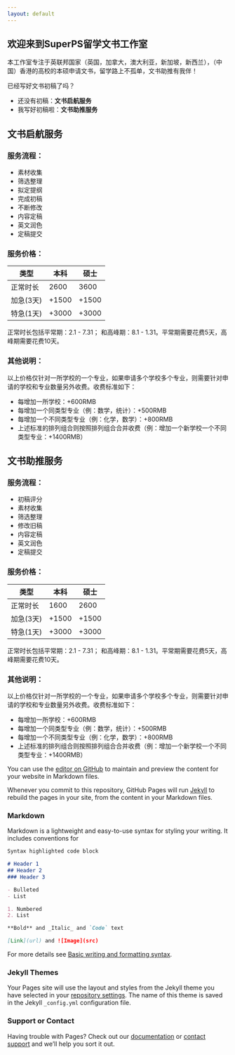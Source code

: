 ```yaml
---
layout: default
---
```


## 欢迎来到SuperPS留学文书工作室

本工作室专注于英联邦国家（英国，加拿大，澳大利亚，新加坡，新西兰），（中国）香港的高校的本硕申请文书，留学路上不孤单，文书助推有我伴！

已经写好文书初稿了吗？
- 还没有初稿：**文书启航服务**
- 我写好初稿啦：**文书助推服务**

## 文书启航服务
### 服务流程：
- 素材收集
- 筛选整理
- 拟定提纲
- 完成初稿
- 不断修改
- 内容定稿
- 英文润色
- 定稿提交

### 服务价格：
<!---|类型|本科|硕士|
|-----|-----|-----|
|正常时长|2600|3600|
|加急（3天）|+1500|+1500|
|特急（1天）|+3000|+3000|
-->

| 类型      |    本科     |     硕士    |
| ---------| ----------- | ----------- |
| 正常时长  |     2600    |    3600     |
| 加急(3天) |    +1500    |    +1500    |
| 特急(1天) |    +3000    |    +3000    |

正常时长包括平常期：2.1 - 7.31； 和高峰期：8.1 - 1.31。平常期需要花费5天，高峰期需要花费10天。

### 其他说明：
以上价格仅针对一所学校的一个专业，如果申请多个学校多个专业，则需要针对申请的学校和专业数量另外收费。收费标准如下：
- 每增加一所学校：+600RMB
- 每增加一个同类型专业（例：数学，统计）：+500RMB
- 每增加一个不同类型专业（例：化学，数学）：+800RMB
- 上述标准的排列组合则按照排列组合合并收费（例：增加一个新学校一个不同类型专业：+1400RMB）

## 文书助推服务
### 服务流程：
- 初稿评分
- 素材收集
- 筛选整理
- 修改旧稿
- 内容定稿
- 英文润色
- 定稿提交

### 服务价格：
<!---|类型|本科|硕士|
|-----|-----|-----|
|正常时长|1600|2600|
|加急（3天）|+1500|+1500|
|特急（1天）|+3000|+3000|
-->

| 类型      |    本科     |     硕士    |
| ---------| ----------- | ----------- |
| 正常时长  |     1600    |    2600     |
| 加急(3天) |    +1500    |    +1500    |
| 特急(1天) |    +3000    |    +3000    |

正常时长包括平常期：2.1 - 7.31； 和高峰期：8.1 - 1.31。平常期需要花费5天，高峰期需要花费10天。


### 其他说明：
以上价格仅针对一所学校的一个专业，如果申请多个学校多个专业，则需要针对申请的学校和专业数量另外收费。收费标准如下：
- 每增加一所学校：+600RMB
- 每增加一个同类型专业（例：数学，统计）：+500RMB
- 每增加一个不同类型专业（例：化学，数学）：+800RMB
- 上述标准的排列组合则按照排列组合合并收费（例：增加一个新学校一个不同类型专业：+1400RMB）

You can use the [editor on GitHub](https://github.com/justinjia21/liuxuewenshu/edit/main/README.md) to maintain and preview the content for your website in Markdown files.

Whenever you commit to this repository, GitHub Pages will run [Jekyll](https://jekyllrb.com/) to rebuild the pages in your site, from the content in your Markdown files.

### Markdown

Markdown is a lightweight and easy-to-use syntax for styling your writing. It includes conventions for

```markdown
Syntax highlighted code block

# Header 1
## Header 2
### Header 3

- Bulleted
- List

1. Numbered
2. List

**Bold** and _Italic_ and `Code` text

[Link](url) and ![Image](src)
```

For more details see [Basic writing and formatting syntax](https://docs.github.com/en/github/writing-on-github/getting-started-with-writing-and-formatting-on-github/basic-writing-and-formatting-syntax).

### Jekyll Themes

Your Pages site will use the layout and styles from the Jekyll theme you have selected in your [repository settings](https://github.com/justinjia21/liuxuewenshu/settings/pages). The name of this theme is saved in the Jekyll `_config.yml` configuration file.

### Support or Contact

Having trouble with Pages? Check out our [documentation](https://docs.github.com/categories/github-pages-basics/) or [contact support](https://support.github.com/contact) and we’ll help you sort it out.
